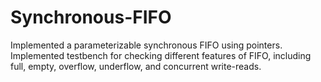 # Synchronous-FIFO
Implemented a parameterizable synchronous FIFO using pointers.
Implemented testbench for checking different features of FIFO, including full, empty, overflow, underflow, and concurrent write-reads.
